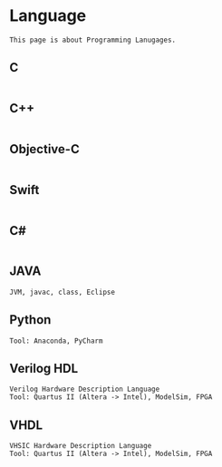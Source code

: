 # Language
```
This page is about Programming Lanugages.
```

## C
```
```

## C++
```
```

## Objective-C
```
```

## Swift
```
```

## C#
```
```

## JAVA
```
JVM, javac, class, Eclipse
```

## Python
```
Tool: Anaconda, PyCharm
```

## Verilog HDL
```
Verilog Hardware Description Language
Tool: Quartus II (Altera -> Intel), ModelSim, FPGA
```

## VHDL
```
VHSIC Hardware Description Language
Tool: Quartus II (Altera -> Intel), ModelSim, FPGA
```
